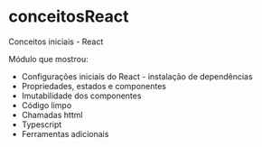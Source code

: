 # conceitosReact
Conceitos iniciais - React

Módulo que mostrou:
<ul>
    <li> Configurações iniciais do React - instalação de dependências </li>
    <li> Propriedades, estados e componentes </li>
    <li> Imutabilidade dos componentes </li>
    <li> Código limpo </li>
    <li> Chamadas httml </li>
    <li> Typescript </li>
    <li> Ferramentas adicionais </li>
 
</ul>

